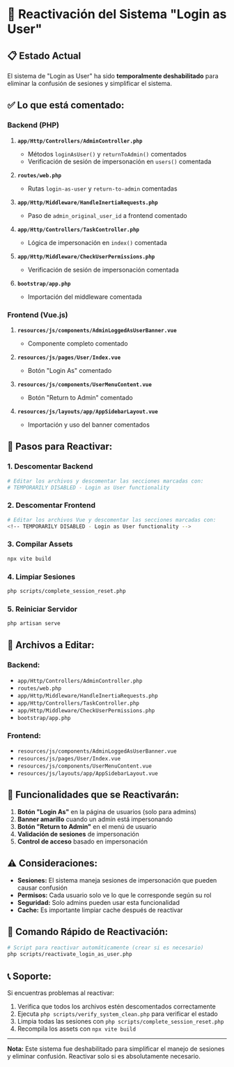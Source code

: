# 🔄 Reactivación del Sistema "Login as User"

## 📋 Estado Actual
El sistema de "Login as User" ha sido **temporalmente deshabilitado** para eliminar la confusión de sesiones y simplificar el sistema.

## ✅ Lo que está comentado:

### **Backend (PHP)**
1. **`app/Http/Controllers/AdminController.php`**
   - Métodos `loginAsUser()` y `returnToAdmin()` comentados
   - Verificación de sesión de impersonación en `users()` comentada

2. **`routes/web.php`**
   - Rutas `login-as-user` y `return-to-admin` comentadas

3. **`app/Http/Middleware/HandleInertiaRequests.php`**
   - Paso de `admin_original_user_id` a frontend comentado

4. **`app/Http/Controllers/TaskController.php`**
   - Lógica de impersonación en `index()` comentada

5. **`app/Http/Middleware/CheckUserPermissions.php`**
   - Verificación de sesión de impersonación comentada

6. **`bootstrap/app.php`**
   - Importación del middleware comentada

### **Frontend (Vue.js)**
1. **`resources/js/components/AdminLoggedAsUserBanner.vue`**
   - Componente completo comentado

2. **`resources/js/pages/User/Index.vue`**
   - Botón "Login As" comentado

3. **`resources/js/components/UserMenuContent.vue`**
   - Botón "Return to Admin" comentado

4. **`resources/js/layouts/app/AppSidebarLayout.vue`**
   - Importación y uso del banner comentados

## 🔧 Pasos para Reactivar:

### **1. Descomentar Backend**
```bash
# Editar los archivos y descomentar las secciones marcadas con:
# TEMPORARILY DISABLED - Login as User functionality
```

### **2. Descomentar Frontend**
```bash
# Editar los archivos Vue y descomentar las secciones marcadas con:
<!-- TEMPORARILY DISABLED - Login as User functionality -->
```

### **3. Compilar Assets**
```bash
npx vite build
```

### **4. Limpiar Sesiones**
```bash
php scripts/complete_session_reset.php
```

### **5. Reiniciar Servidor**
```bash
php artisan serve
```

## 📝 Archivos a Editar:

### **Backend:**
- `app/Http/Controllers/AdminController.php`
- `routes/web.php`
- `app/Http/Middleware/HandleInertiaRequests.php`
- `app/Http/Controllers/TaskController.php`
- `app/Http/Middleware/CheckUserPermissions.php`
- `bootstrap/app.php`

### **Frontend:**
- `resources/js/components/AdminLoggedAsUserBanner.vue`
- `resources/js/pages/User/Index.vue`
- `resources/js/components/UserMenuContent.vue`
- `resources/js/layouts/app/AppSidebarLayout.vue`

## 🎯 Funcionalidades que se Reactivarán:

1. **Botón "Login As"** en la página de usuarios (solo para admins)
2. **Banner amarillo** cuando un admin está impersonando
3. **Botón "Return to Admin"** en el menú de usuario
4. **Validación de sesiones** de impersonación
5. **Control de acceso** basado en impersonación

## ⚠️ Consideraciones:

- **Sesiones:** El sistema maneja sesiones de impersonación que pueden causar confusión
- **Permisos:** Cada usuario solo ve lo que le corresponde según su rol
- **Seguridad:** Solo admins pueden usar esta funcionalidad
- **Cache:** Es importante limpiar cache después de reactivar

## 🚀 Comando Rápido de Reactivación:

```bash
# Script para reactivar automáticamente (crear si es necesario)
php scripts/reactivate_login_as_user.php
```

## 📞 Soporte:

Si encuentras problemas al reactivar:
1. Verifica que todos los archivos estén descomentados correctamente
2. Ejecuta `php scripts/verify_system_clean.php` para verificar el estado
3. Limpia todas las sesiones con `php scripts/complete_session_reset.php`
4. Recompila los assets con `npx vite build`

---

**Nota:** Este sistema fue deshabilitado para simplificar el manejo de sesiones y eliminar confusión. Reactivar solo si es absolutamente necesario. 